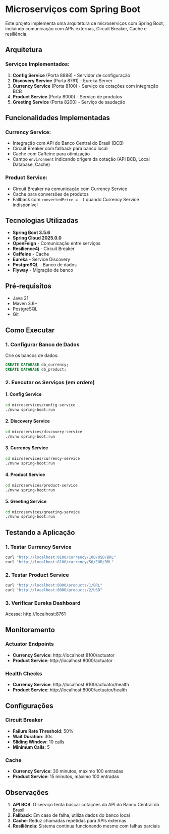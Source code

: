 # Microserviços com Spring Boot

Este projeto implementa uma arquitetura de microserviços com Spring Boot, incluindo comunicação com APIs externas, Circuit Breaker, Cache e resiliência.

## Arquitetura

### Serviços Implementados:

1. **Config Service** (Porta 8888) - Servidor de configuração
2. **Discovery Service** (Porta 8761) - Eureka Server
3. **Currency Service** (Porta 8100) - Serviço de cotações com integração BCB
4. **Product Service** (Porta 8000) - Serviço de produtos
5. **Greeting Service** (Porta 8200) - Serviço de saudação

## Funcionalidades Implementadas

### Currency Service:
- Integração com API do Banco Central do Brasil (BCB)
- Circuit Breaker com fallback para banco local
- Cache com Caffeine para otimização
- Campo `environment` indicando origem da cotação (API BCB, Local Database, Cache)

### Product Service:
- Circuit Breaker na comunicação com Currency Service
- Cache para conversões de produtos
- Fallback com `convertedPrice = -1` quando Currency Service indisponível

## Tecnologias Utilizadas

- **Spring Boot 3.5.6**
- **Spring Cloud 2025.0.0**
- **OpenFeign** - Comunicação entre serviços
- **Resilience4j** - Circuit Breaker
- **Caffeine** - Cache
- **Eureka** - Service Discovery
- **PostgreSQL** - Banco de dados
- **Flyway** - Migração de banco

## Pré-requisitos

- Java 21
- Maven 3.6+
- PostgreSQL
- Git

## Como Executar

### 1. Configurar Banco de Dados

Crie os bancos de dados:
```sql
CREATE DATABASE db_currency;
CREATE DATABASE db_product;
```

### 2. Executar os Serviços (em ordem)

#### 1. Config Service
```bash
cd microservices/config-service
./mvnw spring-boot:run
```

#### 2. Discovery Service
```bash
cd microservices/discovery-service
./mvnw spring-boot:run
```

#### 3. Currency Service
```bash
cd microservices/currency-service
./mvnw spring-boot:run
```

#### 4. Product Service
```bash
cd microservices/product-service
./mvnw spring-boot:run
```

#### 5. Greeting Service
```bash
cd microservices/greeting-service
./mvnw spring-boot:run
```

## Testando a Aplicação

### 1. Testar Currency Service
```bash
curl "http://localhost:8100/currency/100/USD/BRL"
curl "http://localhost:8100/currency/50/EUR/BRL"
```

### 2. Testar Product Service
```bash
curl "http://localhost:8000/products/1/BRL"
curl "http://localhost:8000/products/2/USD"
```

### 3. Verificar Eureka Dashboard
Acesse: http://localhost:8761

## Monitoramento

### Actuator Endpoints
- **Currency Service**: http://localhost:8100/actuator
- **Product Service**: http://localhost:8000/actuator

### Health Checks
- **Currency Service**: http://localhost:8100/actuator/health
- **Product Service**: http://localhost:8000/actuator/health

## Configurações

### Circuit Breaker
- **Failure Rate Threshold**: 50%
- **Wait Duration**: 30s
- **Sliding Window**: 10 calls
- **Minimum Calls**: 5

### Cache
- **Currency Service**: 30 minutos, máximo 100 entradas
- **Product Service**: 15 minutos, máximo 100 entradas

## Observações

1. **API BCB**: O serviço tenta buscar cotações da API do Banco Central do Brasil
2. **Fallback**: Em caso de falha, utiliza dados do banco local
3. **Cache**: Reduz chamadas repetidas para APIs externas
4. **Resiliência**: Sistema continua funcionando mesmo com falhas parciais
